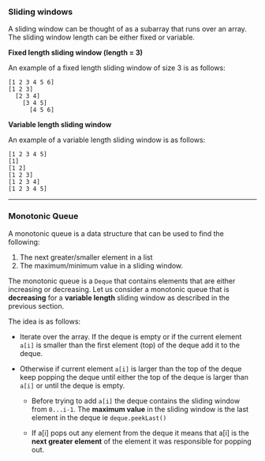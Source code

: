 ### Sliding windows

A sliding window can be thought of as a subarray that runs over an array. The sliding window length can be either fixed or variable.

**Fixed length sliding window (length = 3)**

An example of a fixed length sliding window of size 3 is as follows:

```
[1 2 3 4 5 6]
[1 2 3]
  [2 3 4]
    [3 4 5]
      [4 5 6]
```

**Variable length sliding window**

An example of a variable length sliding window is as follows:

```
[1 2 3 4 5]
[1]
[1 2]
[1 2 3]
[1 2 3 4]
[1 2 3 4 5]
```

------------

### Monotonic Queue

A monotonic queue is a data structure that can be used to find the following:

1. The next greater/smaller element in a list
2. The maximum/minimum value in a sliding window.

The monotonic queue is a `Deque` that contains elements that are either increasing or decreasing. Let us consider a monotonic queue that is **decreasing** for a **variable length** sliding window as described in the previous section.

The idea is as follows:

- Iterate over the array. If the deque is empty or if the current element `a[i]` is smaller than the first element (top) of the deque add it to the deque.
- Otherwise if current element `a[i]` is larger than the top of the deque keep popping the deque until either the top of the deque is larger than `a[i]` or until the deque is empty.

  - Before trying to add `a[i]` the deque contains the sliding window from `0...i-1`. The **maximum value** in the sliding window is the last element in the deque ie `deque.peekLast()`

  - If a[i] pops out any element from the deque it means that a[i] is the **next greater element** of the element it was responsible for popping out.
